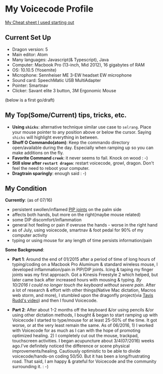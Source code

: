 # My Voicecode Profile

[My Cheat sheet I used starting out](https://docs.google.com/spreadsheets/d/1-QJJSWx0MR6vZzY0a8lXDg7ZJPv-h2H7i0lD6sLiIY4/edit?usp=sharing)

## Current Set Up
- Dragon version: 5
- Main editor: Atom
- Many languages: Javascript(& Typescript), Java
- Computer: Macbook Pro (13-inch, Mid 2012), 16 gigabytes of RAM
- OS: 10.10.5 (Yosemite)
- Microphone: Sennheiser ME 3-EW headset EW microphone
- Sound card: SpeechMatic USB MultiAdapter
- Pointer: Smartnav
- Clicker: Savant elite 3 button, 3M Ergonomic Mouse

(below is a first go/draft)

## My Top(Some/Current) tips, tricks, etc.
- **Using `shicks`**: alternative technique similar use case to `selrang`. Place your mouse pointer to any position above or below the cursor. Saying `shicks` will highlight everything in between.
- **Shoff O Commando(atom)**: Keep the commando directory open/available during the day. Especially when ramping up so you can make additions on the fly.
- **Favorite Command `creek`**: it never seems to fail. Knock on wood : -)
- **Still slow after `restart dragon`**: restart voicecode, growl, dragon. Don't feel the need to reboot your computer.
- **Dragtrain sparingly**: enough said : -)


## My Condition

__Currently__: (as of 07/16)
- persistent swollen/inflamed [PIP joints](http://proactive4pt.com/pt/wp-content/uploads/finger_swanneck_cause01-300x300.jpg) on the palm side
- affects both hands, but more on the right(maybe mouse related)
- some DIP discomfort/inflammation
- general hot feeling or pain if overuse the hands - worse in the right hand
- as of July, using voicecode, smartnav & foot pedal for 90% of my computer activity
- typing or using mouse for any length of time persists information/pain


__Some Background__:

* __Part 1__: Around the end of 01/2015 after a period of time of long hours of typing/coding on a Macbook Pro Aluminum & standard wireless mouse, I developed inflammation/pain in PIP/DIP joints. Icing & taping my finger joints was my first approach. Got a Kinesis Freestyle 2 which helped, but later came back after increased hours with mousing & typing. _By 10/2016 I could no longer touch the keyboard without severe pain_. After a lot of research & effort with other things(Native Mac dictation, Macros web storm, and more), I stumbled upon the dragonfly project(via [Tavis Rudd's video](https://www.youtube.com/watch?v=8SkdfdXWYaI)) and then I found Voicecode.

* __Part 2__: After about 1-2 months off the keyboard &/or using pencils &/or using other dictation methods, I bought & began to start ramping up with Voicecode I started to type/mouse for at least 25-50% of the time. It got worse, or at the very least remain the same. As of 06/2016, 1) I worked with Voicecode for as much as I can with the hope of promoting optimized healing. 2) I completely cut out the mouse,  trackpad, touchscreen activities.  I began acupuncture about 3/4(07/2016) weeks ago.I've definitely noticed the difference or scene physical improvements/healing. Cautiously optimistic to be able to divide voicecode/hands-on coding 50/50. But it has been a long/frustrating road. That said, I am happy & grateful for Voicecode and the community surrounding it. : -)
